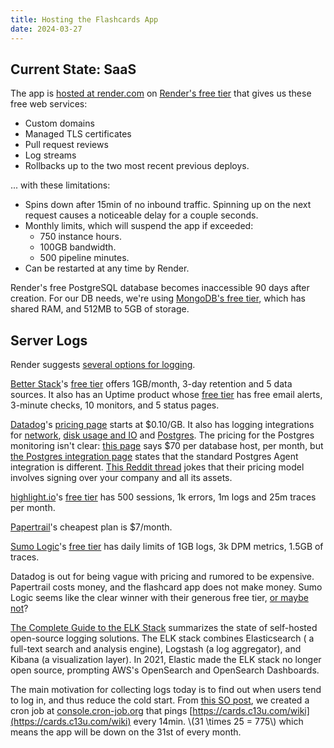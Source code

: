 ```yaml
---
title: Hosting the Flashcards App
date: 2024-03-27
---
```


## Current State: SaaS

The app is [hosted at
render.com](https://dashboard.render.com/web/srv-cdb17nqen0hldb3lqj6g)
on [Render's free tier](https://docs.render.com/free) that gives us
these free web services:

* Custom domains
* Managed TLS certificates
* Pull request reviews
* Log streams
* Rollbacks up to the two most recent previous deploys.

... with these limitations:

* Spins down after 15min of no inbound traffic. Spinning up on the next request causes a noticeable delay for a couple seconds.
* Monthly limits, which will suspend the app if exceeded:
  * 750 instance hours.
  * 100GB bandwidth.
  * 500 pipeline minutes.
* Can be restarted at any time by Render.

Render's free PostgreSQL database becomes inaccessible 90 days after
creation. For our DB needs, we're using [MongoDB's free
tier](https://www.mongodb.com/pricing), which has shared RAM, and 512MB
to 5GB of storage.

## Server Logs

Render suggests [several options for
logging](https://docs.render.com/log-streams).

[Better Stack](https://betterstack.com/docs/logs/render/)'s [free
tier](https://betterstack.com/logs/pricing) offers 1GB/month, 3-day
retention and 5 data sources. It also has an Uptime product whose [free
tier](https://betterstack.com/uptime/pricing) has free email alerts,
3-minute checks, 10 monitors, and 5 status pages.

[Datadog](https://docs.render.com/datadog#setting-up-log-streams)'s
[pricing
page](https://www.datadoghq.com/pricing/?product=log-management#products)
starts at $0.10/GB. It also has logging integrations for
[network](https://docs.datadoghq.com/integrations/network/), [disk usage
and IO](https://docs.datadoghq.com/integrations/disk/) and
[Postgres](https://docs.datadoghq.com/integrations/postgres/?tab=host).
The pricing for the Postgres monitoring isn't clear: [this
page](https://www.datadoghq.com/pricing/?product=database-monitoring#products)
says $70 per database host, per month, but [the Postgres integration
page](https://docs.datadoghq.com/integrations/postgres/?tab=host) states
that the standard Postgres Agent integration is different. [This Reddit
thread](https://www.reddit.com/r/devops/comments/zz4naq/datadog_i_do_not_understand_the_pricing_model/)
jokes that their pricing model involves signing over your company and
all its assets.

[highlight.io](https://www.highlight.io/docs/getting-started/backend-logging/hosting/render)'s
[free tier](https://www.highlight.io/pricing) has 500 sessions, 1k
errors, 1m logs and 25m traces per month.

[Papertrail](https://www.papertrail.com/plans/)'s cheapest plan is
$7/month.

[Sumo
Logic](https://help.sumologic.com/docs/send-data/hosted-collectors/cloud-syslog-source/#configure-a-cloudsyslogsource)'s
[free
tier](https://www.sumologic.com/pricing/#get-what-you-need-for-monitoring-troubleshooting-and-security)
has daily limits of 1GB logs, 3k DPM metrics, 1.5GB of traces.

Datadog is out for being vague with pricing and rumored to be expensive.
Papertrail costs money, and the flashcard app does not make money. Sumo
Logic seems like the clear winner with their generous free tier, [or
maybe
not](https://www.reddit.com/r/devops/comments/12jhxbg/grafana_to_sumologic_pricing/)?

[The Complete Guide to the ELK
Stack](https://logz.io/learn/complete-guide-elk-stack/#what-elk-stack)
summarizes the state of self-hosted open-source logging solutions. The
ELK stack combines Elasticsearch ( a full-text search and analysis
engine), Logstash (a log aggregator), and Kibana (a visualization
layer). In 2021, Elastic made the ELK stack no longer open source,
prompting AWS's OpenSearch and OpenSearch Dashboards.

The main motivation for collecting logs today is to find out when users
tend to log in, and thus reduce the cold start. From [this SO
post](https://stackoverflow.com/a/75680364), we created a cron job at
[console.cron-job.org](https://console.cron-job.org/) that pings
[https://cards.c13u.com/wiki](https://cards.c13u.com/wiki) every 14min.
\\(31 \times 25 = 775\\) which means the app will be down on the 31st of
every month.
